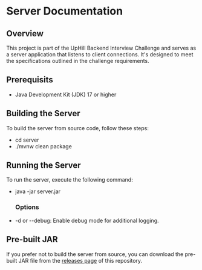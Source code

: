 # Server Documentation

## Overview
This project is part of the UpHill Backend Interview Challenge and serves as a server application that listens to client connections. It's designed to meet the specifications outlined in the challenge requirements.

## Prerequisits
- Java Development Kit (JDK) 17 or higher

## Building the Server
To build the server from source code, follow these steps:
  - cd server
  - ./mvnw clean package

## Running the Server
To run the server, execute the following command:
  - java -jar server.jar
    ### Options
  - -d or --debug: Enable debug mode for additional logging.

## Pre-built JAR
If you prefer not to build the server from source, you can download the pre-built JAR file from the [releases page](https://github.com/pauloviana26/uphill-backend-challenge/releases) of this repository.

